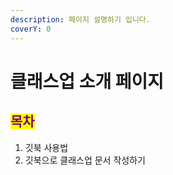 ```yaml
---
description: 페이지 설명하기 입니다.
coverY: 0
---
```


# 클래스업 소개 페이지

## <mark style="color:purple;">**목차**</mark>

1. 깃북 사용법
2. 깃북으로 클래스업 문서 작성하기

